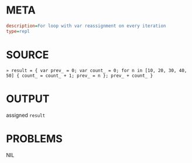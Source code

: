 # META
~~~ini
description=For loop with var reassignment on every iteration
type=repl
~~~
# SOURCE
~~~roc
» result = { var prev_ = 0; var count_ = 0; for n in [10, 20, 30, 40, 50] { count_ = count_ + 1; prev_ = n }; prev_ + count_ }
~~~
# OUTPUT
assigned `result`
# PROBLEMS
NIL
